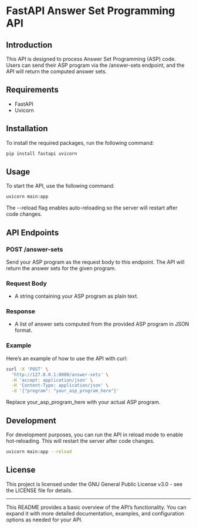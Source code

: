 # FastAPI Answer Set Programming API

## Introduction

This API is designed to process Answer Set Programming (ASP) code. Users can send their ASP program via the /answer-sets endpoint, and the API will return the computed answer sets.

## Requirements

- FastAPI
- Uvicorn

## Installation

To install the required packages, run the following command:

```bash
pip install fastapi uvicorn
```

## Usage

To start the API, use the following command:

```bash
uvicorn main:app
```

The --reload flag enables auto-reloading so the server will restart after code changes.

## API Endpoints

### POST /answer-sets

Send your ASP program as the request body to this endpoint. The API will return the answer sets for the given program.

### Request Body

- A string containing your ASP program as plain text.

### Response

- A list of answer sets computed from the provided ASP program in JSON format.

### Example

Here’s an example of how to use the API with curl:

```bash
curl -X 'POST' \
  'http://127.0.0.1:8000/answer-sets' \
  -H 'accept: application/json' \
  -H 'Content-Type: application/json' \
  -d '{"program": "your_asp_program_here"}'
```

Replace your_asp_program_here with your actual ASP program.

## Development

For development purposes, you can run the API in reload mode to enable hot-reloading. This will restart the server after code changes.

```bash
uvicorn main:app --reload
```

## License

This project is licensed under the GNU General Public License v3.0 - see the LICENSE file for details.

- - -
This README provides a basic overview of the API’s functionality. You can expand it with more detailed documentation, examples, and configuration options as needed for your API.
